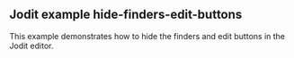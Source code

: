 ## Jodit example hide-finders-edit-buttons

This example demonstrates how to hide the finders and edit buttons in the Jodit editor.

